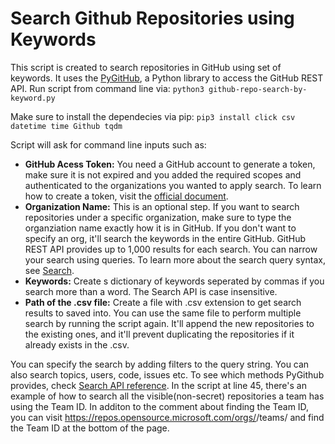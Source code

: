 # Search Github Repositories using Keywords

This script is created to search repositories in GitHub using set of keywords. It uses the [PyGitHub](https://pygithub.readthedocs.io/en/latest/index.html), a Python library to access the GitHub REST API.
Run script from command line via:  `python3 github-repo-search-by-keyword.py`

Make sure to install the dependecies via pip: `pip3 install click csv datetime time Github tqdm`

Script will ask for command line inputs such as: 
 - **GitHub Acess Token:** You need a GitHub account to generate a token, make sure it is not expired and you added the required scopes and authenticated to the organizations you wanted to apply search. To learn how to create a token, visit the [official document](https://docs.github.com/en/authentication/keeping-your-account-and-data-secure/managing-your-personal-access-tokens).
 - **Organization Name:** This is an optional step. If you want to search repositories under a specific organization, make sure to type the organziation name exactly how it is in GitHub. If you don't want to specify an org, it'll search the keywords in the entire GitHub. GitHub REST API provides up to 1,000 results for each search. You can narrow your search using queries. To learn more about the search query syntax, see [Search](https://docs.github.com/en/rest/search?apiVersion=2022-11-28#constructing-a-search-query).
 - **Keywords:** Create s dictionary of keywords seperated by commas if you search more than a word. The Search API is case insensitive.
 - **Path of the .csv file:** Create a file with .csv extension to get search results to saved into. You can use the same file to perform multiple search by running the script again. It'll append the new repositories to the existing ones, and it'll prevent duplicating the repositories if it already exists in the .csv.

You can specify the search by adding filters to the query string. You can also search topics, users, code, issues etc. To see which methods PyGithub provides, check [Search API reference](https://pygithub.readthedocs.io/en/latest/github.html#github.MainClass.Github.search_repositories).
In the script at line 45, there's an example of how to search all the visible(non-secret) repositories a team has using the Team ID. In additon to the comment about finding the Team ID, you can visit https://repos.opensource.microsoft.com/orgs/<org-name>/teams/<team-name> and find the Team ID at the bottom of the page.